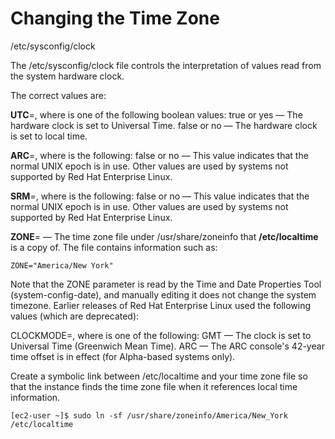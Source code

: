 # Changing the Time Zone

/etc/sysconfig/clock

The /etc/sysconfig/clock file controls the interpretation of values read from the system hardware clock.

The correct values are:

**UTC**=<value>, where <value> is one of the following boolean values:
true or yes — The hardware clock is set to Universal Time.
false or no — The hardware clock is set to local time.

**ARC**=<value>, where <value> is the following:
false or no — This value indicates that the normal UNIX epoch is in use. Other values are used by systems not supported by Red Hat Enterprise Linux.

**SRM**=<value>, where <value> is the following:
false or no — This value indicates that the normal UNIX epoch is in use. Other values are used by systems not supported by Red Hat Enterprise Linux.

**ZONE**=<filename> — The time zone file under /usr/share/zoneinfo that **/etc/localtime** is a copy of. The file contains information such as:
```
ZONE="America/New York"
```
Note that the ZONE parameter is read by the Time and Date Properties Tool (system-config-date), and manually editing it does not change the system timezone.
Earlier releases of Red Hat Enterprise Linux used the following values (which are deprecated):

CLOCKMODE=<value>, where <value> is one of the following:
GMT — The clock is set to Universal Time (Greenwich Mean Time).
ARC — The ARC console's 42-year time offset is in effect (for Alpha-based systems only).

Create a symbolic link between /etc/localtime and your time zone file so that the instance finds the time zone file when it references local time information.

```
[ec2-user ~]$ sudo ln -sf /usr/share/zoneinfo/America/New_York /etc/localtime
```